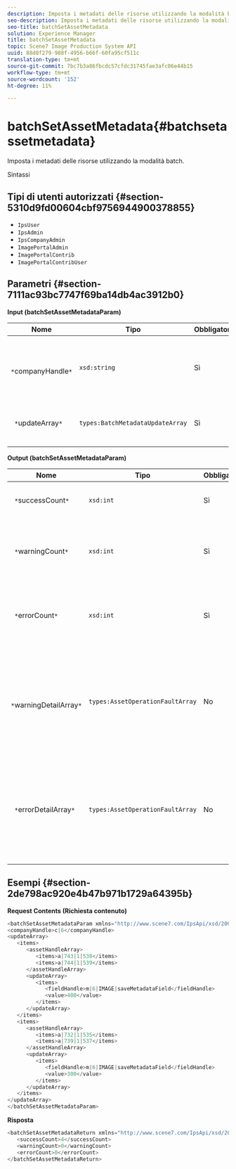 ```yaml
---
description: Imposta i metadati delle risorse utilizzando la modalità batch.
seo-description: Imposta i metadati delle risorse utilizzando la modalità batch.
seo-title: batchSetAssetMetadata
solution: Experience Manager
title: batchSetAssetMetadata
topic: Scene7 Image Production System API
uuid: 88d8f279-988f-4956-b66f-60fa95cf511c
translation-type: tm+mt
source-git-commit: 7bc7b3a86fbcdc57cfdc31745fae3afc06e44b15
workflow-type: tm+mt
source-wordcount: '152'
ht-degree: 11%

---
```



# batchSetAssetMetadata{#batchsetassetmetadata}

Imposta i metadati delle risorse utilizzando la modalità batch.

Sintassi

## Tipi di utenti autorizzati {#section-5310d9fd00604cbf9756944900378855}

* `IpsUser`
* `IpsAdmin`
* `IpsCompanyAdmin`
* `ImagePortalAdmin`
* `ImagePortalContrib`
* `ImagePortalContribUser`

## Parametri {#section-7111ac93bc7747f69ba14db4ac3912b0}

**Input (batchSetAssetMetadataParam)**

| Nome | Tipo | Obbligatorio | Descrizione |
|---|---|---|---|
| ` *`companyHandle`*` | `xsd:string` | Sì | L’handle della società di cui si desidera impostare i metadati in un’operazione batch. |
| ` *`updateArray`*` | `types:BatchMetadataUpdateArray` | Sì | Array di aggiornamenti di metadati applicati alle risorse. |

**Output (batchSetAssetMetadataParam)**

| Nome | Tipo | Obbligatorio | Descrizione |
|---|---|---|---|
| ` *`successCount`*` | `xsd:int` | Sì | Numero di metadati impostati correttamente. |
| ` *`warningCount`*` | `xsd:int` | Sì | Numero di avvisi generati quando l&#39;operazione tentava di impostare i metadati. |
| ` *`errorCount`*` | `xsd:int` | Sì | Numero di errori generati quando l&#39;operazione tentava di impostare i metadati. |
| ` *`warningDetailArray`*` | `types:AssetOperationFaultArray` | No | L’array di dettagli associati alle risorse che generano avvisi quando l’operazione tenta di impostare in batch i metadati per le risorse. |
| ` *`errorDetailArray`*` | `types:AssetOperationFaultArray` | No | L’array di dettagli associati alle risorse che generano errori quando l’operazione tentava di impostare in batch i metadati per le risorse. |

## Esempi {#section-2de798ac920e4b47b971b1729a64395b}

**Request Contents (Richiesta contenuto)**

```java
<batchSetAssetMetadataParam xmlns="http://www.scene7.com/IpsApi/xsd/2008-01-15">
<companyHandle>c|6</companyHandle>
<updateArray>
   <items>
      <assetHandleArray>
         <items>a|743|1|538</items>
         <items>a|744|1|539</items>
      </assetHandleArray>
      <updateArray>
         <items>
            <fieldHandle>m|6|IMAGE|saveMetadataField</fieldHandle>
            <value>400</value>
         </items>
      </updateArray>
   </items>
   <items>
      <assetHandleArray>
         <items>a|732|1|535</items>
         <items>a|739|1|537</items>
      </assetHandleArray>
      <updateArray>
         <items>
            <fieldHandle>m|6|IMAGE|saveMetadataField</fieldHandle>
            <value>300</value>
         </items>
      </updateArray>
   </items>
</updateArray>
</batchSetAssetMetadataParam>
```

**Risposta**

```java
<batchSetAssetMetadataReturn xmlns="http://www.scene7.com/IpsApi/xsd/2008-01-15">
   <successCount>4</successCount>
   <warningCount>0</warningCount>
   <errorCount>0</errorCount>
</batchSetAssetMetadataReturn>
```


